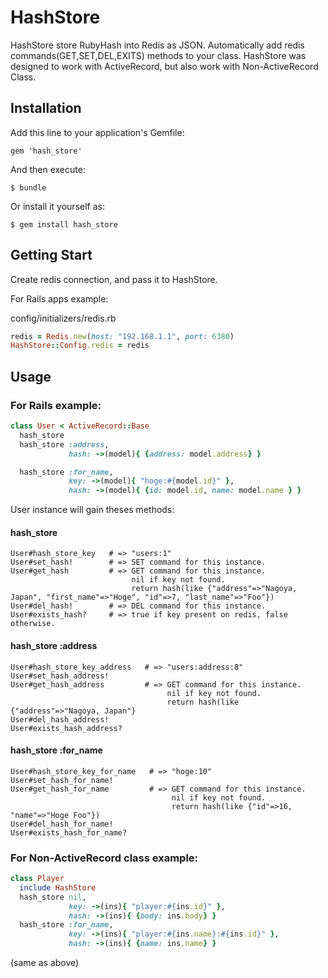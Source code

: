 # HashStore

HashStore store RubyHash into Redis as JSON.
Automatically add redis commands(GET,SET,DEL,EXITS) methods to your class.
HashStore was designed to work with ActiveRecord, but also work with Non-ActiveRecord Class.

## Installation

Add this line to your application's Gemfile:

    gem 'hash_store'

And then execute:

    $ bundle

Or install it yourself as:

    $ gem install hash_store

## Getting Start

Create redis connection, and pass it to HashStore.

For Rails apps example:

config/initializers/redis.rb
```ruby
redis = Redis.new(host: "192.168.1.1", port: 6380)
HashStore::Config.redis = redis
```

## Usage

### For Rails example:

```ruby
class User < ActiveRecord::Base
  hash_store
  hash_store :address,
             hash: ->(model){ {address: model.address} }

  hash_store :for_name,
             key: ->(model){ "hoge:#{model.id}" },
             hash: ->(model){ {id: model.id, name: model.name } }
```

User instance will gain theses methods:

#### hash_store

```
User#hash_store_key   # => "users:1"
User#set_hash!        # => SET command for this instance.
User#get_hash         # => GET command for this instance.
                           nil if key not found.
                           return hash(like {"address"=>"Nagoya, Japan", "first_name"=>"Hoge", "id"=>7, "last_name"=>"Foo"})
User#del_hash!        # => DEL command for this instance.
User#exists_hash?     # => true if key present on redis, false otherwise.
```

#### hash_store :address
```
User#hash_store_key_address   # => "users:address:8"
User#set_hash_address!
User#get_hash_address         # => GET command for this instance.
                                   nil if key not found.
                                   return hash(like {"address"=>"Nagoya, Japan"}
User#del_hash_address!
User#exists_hash_address?
```

#### hash_store :for_name
```
User#hash_store_key_for_name   # => "hoge:10"
User#set_hash_for_name!
User#get_hash_for_name         # => GET command for this instance.
                                    nil if key not found.
                                    return hash(like {"id"=>16, "name"=>"Hoge Foo"})
User#del_hash_for_name!
User#exists_hash_for_name?
```


### For Non-ActiveRecord class example:

```ruby
class Player
  include HashStore
  hash_store nil,
             key: ->(ins){ "player:#{ins.id}" },
             hash: ->(ins){ {body: ins.body} }
  hash_store :for_name,
             key: ->(ins){ "player:#{ins.name}:#{ins.id}" },
             hash: ->(ins){ {name: ins.name} }
```
(same as above)
